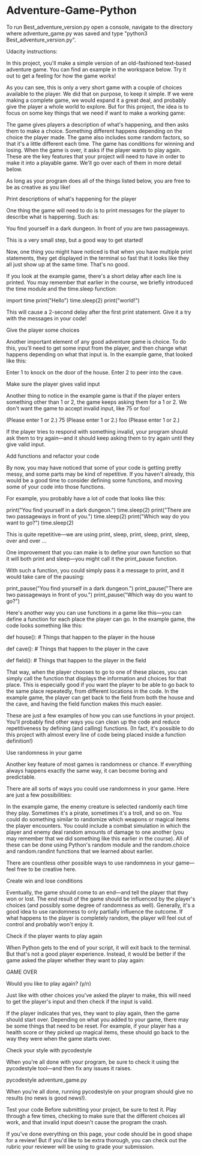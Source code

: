# Adventure-Game-Python
To run Best_adventure_version.py open a console, navigate to the directory where adventure_game.py was saved and type "python3 Best_adventure_version.py".

Udacity instructions:

In this project, you'll make a simple version of an old-fashioned text-based adventure game. You can find an example in the workspace below. Try it out to get a feeling for how the game works!

As you can see, this is only a very short game with a couple of choices available to the player. We did that on purpose, to keep it simple. If we were making a complete game, we would expand it a great deal, and probably give the player a whole world to explore. But for this project, the idea is to focus on some key things that we need if want to make a working game:

The game gives players a description of what's happening, and then asks them to make a choice.
Something different happens depending on the choice the player made.
The game also includes some random factors, so that it's a little different each time.
The game has conditions for winning and losing.
When the game is over, it asks if the player wants to play again.
These are the key features that your project will need to have in order to make it into a playable game. We'll go over each of them in more detail below.

As long as your program does all of the things listed below, you are free to be as creative as you like!

Print descriptions of what's happening for the player

One thing the game will need to do is to print messages for the player to describe what is happening. Such as:

You find yourself in a dark dungeon. In front of you are two passageways.

This is a very small step, but a good way to get started!

Now, one thing you might have noticed is that when you have multiple print statements, they get displayed in the terminal so fast that it looks like they all just show up at the same time. That's no good.

If you look at the example game, there's a short delay after each line is printed. You may remember that earlier in the course, we briefly introduced the time module and the time.sleep function:

import time print("Hello") time.sleep(2) print("world!")

This will cause a 2-second delay after the first print statement. Give it a try with the messages in your code!

Give the player some choices

Another important element of any good adventure game is choice. To do this, you'll need to get some input from the player, and then change what happens depending on what that input is. In the example game, that looked like this:

Enter 1 to knock on the door of the house. Enter 2 to peer into the cave.

Make sure the player gives valid input

Another thing to notice in the example game is that if the player enters something other than 1 or 2, the game keeps asking them for a 1 or 2. We don't want the game to accept invalid input, like 75 or foo!

(Please enter 1 or 2.) 75 (Please enter 1 or 2.) foo (Please enter 1 or 2.)

If the player tries to respond with something invalid, your program should ask them to try again—and it should keep asking them to try again until they give valid input.

Add functions and refactor your code

By now, you may have noticed that some of your code is getting pretty messy, and some parts may be kind of repetitive. If you haven't already, this would be a good time to consider defining some functions, and moving some of your code into those functions.

For example, you probably have a lot of code that looks like this:

print("You find yourself in a dark dungeon.") time.sleep(2) print("There are two passageways in front of you.") time.sleep(2) print("Which way do you want to go?") time.sleep(2)

This is quite repetitive—we are using print, sleep, print, sleep, print, sleep, over and over ...

One improvement that you can make is to define your own function so that it will both print and sleep—you might call it the print_pause function.

With such a function, you could simply pass it a message to print, and it would take care of the pausing:

print_pause("You find yourself in a dark dungeon.") print_pause("There are two passageways in front of you.") print_pause("Which way do you want to go?")

Here's another way you can use functions in a game like this—you can define a function for each place the player can go. In the example game, the code looks something like this:

def house(): # Things that happen to the player in the house

def cave(): # Things that happen to the player in the cave

def field(): # Things that happen to the player in the field

That way, when the player chooses to go to one of these places, you can simply call the function that displays the information and choices for that place. This is especially good if you want the player to be able to go back to the same place repeatedly, from different locations in the code. In the example game, the player can get back to the field from both the house and the cave, and having the field function makes this much easier.

These are just a few examples of how you can use functions in your project. You'll probably find other ways you can clean up the code and reduce repetitiveness by defining (and calling) functions. (In fact, it's possible to do this project with almost every line of code being placed inside a function definition!)

Use randomness in your game

Another key feature of most games is randomness or chance. If everything always happens exactly the same way, it can become boring and predictable.

There are all sorts of ways you could use randomness in your game. Here are just a few possibilities:

In the example game, the enemy creature is selected randomly each time they play. Sometimes it's a pirate, sometimes it's a troll, and so on.
You could do something similar to randomize which weapons or magical items the player encounters.
You could include a combat simulation in which the player and enemy deal random amounts of damage to one another (you may remember that we did something like this earlier in the course).
All of these can be done using Python's random module and the random.choice and random.randint functions that we learned about earlier.

There are countless other possible ways to use randomness in your game—feel free to be creative here.

Create win and lose conditions

Eventually, the game should come to an end—and tell the player that they won or lost. The end result of the game should be influenced by the player's choices (and possibly some degree of randomness as well). Generally, it's a good idea to use randomness to only partially influence the outcome. If what happens to the player is completely random, the player will feel out of control and probably won't enjoy it.

Check if the player wants to play again

When Python gets to the end of your script, it will exit back to the terminal. But that's not a good player experience. Instead, it would be better if the game asked the player whether they want to play again:

GAME OVER

Would you like to play again? (y/n)

Just like with other choices you've asked the player to make, this will need to get the player's input and then check if the input is valid.

If the player indicates that yes, they want to play again, then the game should start over. Depending on what you added to your game, there may be some things that need to be reset. For example, if your player has a health score or they picked up magical items, these should go back to the way they were when the game starts over.

Check your style with pycodestyle

When you're all done with your program, be sure to check it using the pycodestyle tool—and then fix any issues it raises.

pycodestyle adventure_game.py

When you're all done, running pycodestyle on your program should give no results (no news is good news!).

Test your code Before submitting your project, be sure to test it. Play through a few times, checking to make sure that the different choices all work, and that invalid input doesn't cause the program the crash.

If you've done everything on this page, your code should be in good shape for a review! But if you'd like to be extra thorough, you can check out the rubric your reviewer will be using to grade your submission.

